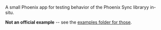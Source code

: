 A small Phoenix app for testing behavior of the Phoenix Sync libraryy in-situ.

**Not an official example** -- see the [examples folder for those](../../examples).

